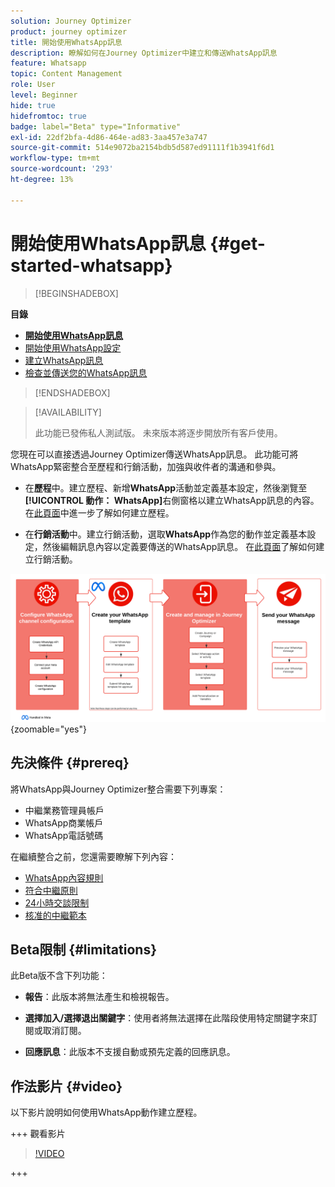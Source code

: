 ```yaml
---
solution: Journey Optimizer
product: journey optimizer
title: 開始使用WhatsApp訊息
description: 瞭解如何在Journey Optimizer中建立和傳送WhatsApp訊息
feature: Whatsapp
topic: Content Management
role: User
level: Beginner
hide: true
hidefromtoc: true
badge: label="Beta" type="Informative"
exl-id: 22df2bfa-4d86-464e-ad83-3aa457e3a747
source-git-commit: 514e9072ba2154bdb5d587ed91111f1b3941f6d1
workflow-type: tm+mt
source-wordcount: '293'
ht-degree: 13%

---
```


# 開始使用WhatsApp訊息 {#get-started-whatsapp}

>[!BEGINSHADEBOX]

**目錄**

* **[開始使用WhatsApp訊息](get-started-whatsapp.md)**
* [開始使用WhatsApp設定](whatsapp-configuration.md)
* [建立WhatsApp訊息](create-whatsapp.md)
* [檢查並傳送您的WhatsApp訊息](send-whatsapp.md)

>[!ENDSHADEBOX]

>[!AVAILABILITY]
>
>此功能已發佈私人測試版。 未來版本將逐步開放所有客戶使用。

您現在可以直接透過Journey Optimizer傳送WhatsApp訊息。 此功能可將WhatsApp緊密整合至歷程和行銷活動，加強與收件者的溝通和參與。

* 在&#x200B;**歷程**&#x200B;中。建立歷程、新增&#x200B;**WhatsApp**&#x200B;活動並定義基本設定，然後瀏覽至&#x200B;**[!UICONTROL 動作： WhatsApp]**&#x200B;右側窗格以建立WhatsApp訊息的內容。 在[此頁面](../building-journeys/journey-gs.md)中進一步了解如何建立歷程。

* 在&#x200B;**行銷活動**&#x200B;中。建立行銷活動，選取&#x200B;**WhatsApp**&#x200B;作為您的動作並定義基本設定，然後編輯訊息內容以定義要傳送的WhatsApp訊息。 在[此頁面](../campaigns/create-campaign.md#configure)了解如何建立行銷活動。

![](assets/do-not-localize/whatsapp-beta.png){zoomable="yes"}

## 先決條件 {#prereq}

將WhatsApp與Journey Optimizer整合需要下列專案：

* 中繼業務管理員帳戶
* WhatsApp商業帳戶
* WhatsApp電話號碼

在繼續整合之前，您還需要瞭解下列內容：

* [WhatsApp內容規則](https://www.whatsapp.com/legal/messaging-guidelines)
* [符合中繼原則](https://www.whatsapp.com/legal)
* [24小時交談限制](https://developers.facebook.com/docs/whatsapp/messaging-limits/)
* [核准的中繼範本](https://developers.facebook.com/docs/whatsapp/message-templates/guidelines/)

## Beta限制 {#limitations}

此Beta版不含下列功能：

* **報告**：此版本將無法產生和檢視報告。

* **選擇加入/選擇退出關鍵字**：使用者將無法選擇在此階段使用特定關鍵字來訂閱或取消訂閱。

* **回應訊息**：此版本不支援自動或預先定義的回應訊息。

## 作法影片 {#video}

以下影片說明如何使用WhatsApp動作建立歷程。

+++ 觀看影片

>[!VIDEO](https://video.tv.adobe.com/v/3451621?learn=on)

+++
